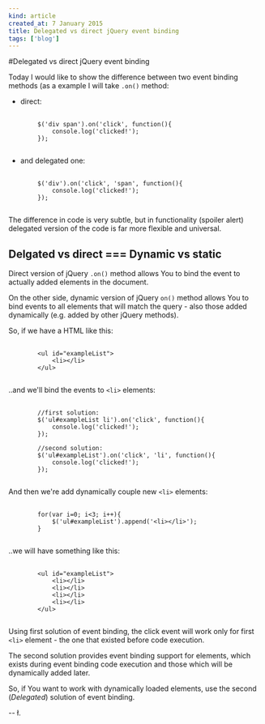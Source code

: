 ```yaml
---
kind: article
created_at: 7 January 2015
title: Delegated vs direct jQuery event binding
tags: ['blog']
---
```


#Delegated vs direct jQuery event binding

Today I would like to show the difference between two event binding methods (as a example I will take `.on()` method:

- direct:

<pre>
	<code class="javascript">
		$('div span').on('click', function(){
			console.log('clicked!');
		});
	</code>
</pre>

- and delegated one:

<pre>
	<code class="javascript">
		$('div').on('click', 'span', function(){
			console.log('clicked!');
		});
	</code>
</pre>

The difference in code is very subtle, but in functionality (spoiler alert) delegated version of the code is far more flexible and universal.

## Delgated vs direct === Dynamic vs static

Direct version of jQuery `.on()` method allows You to bind the event to actually added elements in the document. 

On the other side, dynamic version of jQuery `on()` method allows You to bind events to all elements that will match the query - also those added dynamically (e.g. added by other jQuery methods).

So, if we have a HTML like this:

<pre>
	<code class="html">
		&lt;ul id="exampleList">
			&lt;li>&lt;/li>
		&lt;/ul>
	</code>
</pre>

..and we'll bind the events to `<li>` elements:

<pre>
	<code>
		//first solution:
		$('ul#exampleList li').on('click', function(){
			console.log('clicked!');
		});

		//second solution:
		$('ul#exampleList').on('click', 'li', function(){
			console.log('clicked!');
		});
	</code>
</pre>

And then we're add dynamically couple new `<li>` elements:

<pre>
	<code>
		for(var i=0; i<3; i++){
			$('ul#exampleList').append('&lt;li>&lt;/li>');
		}
	</code>
</pre>

..we will have something like this:

<pre>
	<code>
		&lt;ul id="exampleList">
			&lt;li>&lt;/li>
			&lt;li>&lt;/li>
			&lt;li>&lt;/li>
			&lt;li>&lt;/li>
		&lt;/ul>
	</code>
</pre>

Using first solution of event binding, the click event will work only for first `<li>` element - the one that existed before code execution. 

The second solution provides event binding support for elements, which exists during event binding code execution and those which will be dynamically added later.

So, if You want to work with dynamically loaded elements, use the second (*Delegated*) solution of event binding.

-- ł.